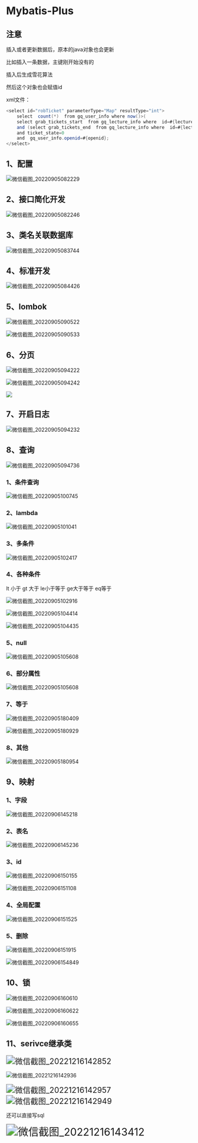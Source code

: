 # Mybatis-Plus

## 注意

插入或者更新数据后，原本的java对象也会更新

比如插入一条数据，主键刚开始没有的

插入后生成雪花算法

然后这个对象也会赋值id



xml文件：

```java
<select id="robTicket" parameterType="Map" resultType="int">
    select  count(*)  from gq_user_info where now()>(
    select grab_tickets_start  from gq_lecture_info where  id=#{lectureId})
    and (select grab_tickets_end  from gq_lecture_info where  id=#{lectureId})>now()
    and ticket_state=0
    and  gq_user_info.openid=#{openid};
</select>
```

## 1、配置

![微信截图_20220905082229](https://gitee.com/hongshenghyj/typora/raw/master/img/%E5%BE%AE%E4%BF%A1%E6%88%AA%E5%9B%BE_20220905082229.png)



## 2、接口简化开发

![微信截图_20220905082246](https://gitee.com/hongshenghyj/typora/raw/master/img/%E5%BE%AE%E4%BF%A1%E6%88%AA%E5%9B%BE_20220905082246.png)



## 3、类名关联数据库

![微信截图_20220905083744](https://gitee.com/hongshenghyj/typora/raw/master/img/%E5%BE%AE%E4%BF%A1%E6%88%AA%E5%9B%BE_20220905083744.png)



## 4、标准开发

![微信截图_20220905084426](https://gitee.com/hongshenghyj/typora/raw/master/img/%E5%BE%AE%E4%BF%A1%E6%88%AA%E5%9B%BE_20220905084426.png)



## 5、lombok

![微信截图_20220905090522](https://gitee.com/hongshenghyj/typora/raw/master/img/%E5%BE%AE%E4%BF%A1%E6%88%AA%E5%9B%BE_20220905090522.png)

![微信截图_20220905090533](https://gitee.com/hongshenghyj/typora/raw/master/img/%E5%BE%AE%E4%BF%A1%E6%88%AA%E5%9B%BE_20220905090533.png)





## 6、分页

![微信截图_20220905094222](https://gitee.com/hongshenghyj/typora/raw/master/img/%E5%BE%AE%E4%BF%A1%E6%88%AA%E5%9B%BE_20220905094222.png)



![微信截图_20220905094242](https://gitee.com/hongshenghyj/typora/raw/master/img/%E5%BE%AE%E4%BF%A1%E6%88%AA%E5%9B%BE_20220905094242.png)



![](https://gitee.com/hongshenghyj/typora/raw/master/img/%E5%BE%AE%E4%BF%A1%E6%88%AA%E5%9B%BE_20221002173314.png)



## 7、开启日志

![微信截图_20220905094232](https://gitee.com/hongshenghyj/typora/raw/master/img/%E5%BE%AE%E4%BF%A1%E6%88%AA%E5%9B%BE_20220905094232.png)



## 8、查询

![微信截图_20220905094736](https://gitee.com/hongshenghyj/typora/raw/master/img/%E5%BE%AE%E4%BF%A1%E6%88%AA%E5%9B%BE_20220905094736.png)



### 1、条件查询

![微信截图_20220905100745](https://gitee.com/hongshenghyj/typora/raw/master/img/%E5%BE%AE%E4%BF%A1%E6%88%AA%E5%9B%BE_20220905100745.png)



### 2、lambda

![微信截图_20220905101041](https://gitee.com/hongshenghyj/typora/raw/master/img/%E5%BE%AE%E4%BF%A1%E6%88%AA%E5%9B%BE_20220905101041.png)



### 3、多条件

![微信截图_20220905102417](https://gitee.com/hongshenghyj/typora/raw/master/img/%E5%BE%AE%E4%BF%A1%E6%88%AA%E5%9B%BE_20220905102417.png)



### **4、各种条件**

lt  小于   gt 大于   le小于等于  ge大于等于  eq等于

![微信截图_20220905102916](https://gitee.com/hongshenghyj/typora/raw/master/img/%E5%BE%AE%E4%BF%A1%E6%88%AA%E5%9B%BE_20220905102916.png)



![微信截图_20220905104414](https://gitee.com/hongshenghyj/typora/raw/master/img/%E5%BE%AE%E4%BF%A1%E6%88%AA%E5%9B%BE_20220905104414.png)



![微信截图_20220905104435](https://gitee.com/hongshenghyj/typora/raw/master/img/%E5%BE%AE%E4%BF%A1%E6%88%AA%E5%9B%BE_20220905104435.png)



### 5、null

![微信截图_20220905105608](https://gitee.com/hongshenghyj/typora/raw/master/img/%E5%BE%AE%E4%BF%A1%E6%88%AA%E5%9B%BE_20220905105608.png)



### 6、部分属性

![微信截图_20220905105608](C:\Users\waili\Desktop\usual\微信截图\mybatis-plus\微信截图_20220905105608.png)



### 7、等于

![微信截图_20220905180409](https://gitee.com/hongshenghyj/typora/raw/master/img/%E5%BE%AE%E4%BF%A1%E6%88%AA%E5%9B%BE_20220905180409.png)





![微信截图_20220905180929](https://gitee.com/hongshenghyj/typora/raw/master/img/%E5%BE%AE%E4%BF%A1%E6%88%AA%E5%9B%BE_20220905180929.png)



### 8、其他

![微信截图_20220905180954](https://gitee.com/hongshenghyj/typora/raw/master/img/%E5%BE%AE%E4%BF%A1%E6%88%AA%E5%9B%BE_20220905180954.png)





## 9、映射

### 1、字段

![微信截图_20220906145218](https://gitee.com/hongshenghyj/typora/raw/master/img/%E5%BE%AE%E4%BF%A1%E6%88%AA%E5%9B%BE_20220906145218.png)



### 2、表名

![微信截图_20220906145236](https://gitee.com/hongshenghyj/typora/raw/master/img/%E5%BE%AE%E4%BF%A1%E6%88%AA%E5%9B%BE_20220906145236.png)



### 3、id

![微信截图_20220906150155](https://gitee.com/hongshenghyj/typora/raw/master/img/%E5%BE%AE%E4%BF%A1%E6%88%AA%E5%9B%BE_20220906150155.png)

![微信截图_20220906151108](https://gitee.com/hongshenghyj/typora/raw/master/img/%E5%BE%AE%E4%BF%A1%E6%88%AA%E5%9B%BE_20220906151108.png)



### 4、全局配置

![微信截图_20220906151525](https://gitee.com/hongshenghyj/typora/raw/master/img/%E5%BE%AE%E4%BF%A1%E6%88%AA%E5%9B%BE_20220906151525.png)



### 5、删除

![微信截图_20220906151915](https://gitee.com/hongshenghyj/typora/raw/master/img/%E5%BE%AE%E4%BF%A1%E6%88%AA%E5%9B%BE_20220906151915.png)



![微信截图_20220906154849](https://gitee.com/hongshenghyj/typora/raw/master/img/%E5%BE%AE%E4%BF%A1%E6%88%AA%E5%9B%BE_20220906154849.png)



## 10、锁

![微信截图_20220906160610](https://gitee.com/hongshenghyj/typora/raw/master/img/%E5%BE%AE%E4%BF%A1%E6%88%AA%E5%9B%BE_20220906160610.png)

![微信截图_20220906160622](https://gitee.com/hongshenghyj/typora/raw/master/img/%E5%BE%AE%E4%BF%A1%E6%88%AA%E5%9B%BE_20220906160622.png)



![微信截图_20220906160655](https://gitee.com/hongshenghyj/typora/raw/master/img/%E5%BE%AE%E4%BF%A1%E6%88%AA%E5%9B%BE_20220906160655.png)







## 11、serivce继承类



<img src="C:\Users\waili\Desktop\usual\微信截图\mybatis-plus\微信截图_20221216142852.png" alt="微信截图_20221216142852" style="zoom:150%;" />





![微信截图_20221216142936](C:\Users\waili\Desktop\usual\微信截图\mybatis-plus\微信截图_20221216142936.png)







<img src="https://gitee.com/hongshenghyj/typora/raw/master/img/%E5%BE%AE%E4%BF%A1%E6%88%AA%E5%9B%BE_20221216142957.png" alt="微信截图_20221216142957" style="zoom:150%;" />





<img src="https://gitee.com/hongshenghyj/typora/raw/master/img/%E5%BE%AE%E4%BF%A1%E6%88%AA%E5%9B%BE_20221216142949.png" alt="微信截图_20221216142949" style="zoom:150%;" />





还可以直接写sql

<img src="https://gitee.com/hongshenghyj/typora/raw/master/img/%E5%BE%AE%E4%BF%A1%E6%88%AA%E5%9B%BE_20221216143412.png" alt="微信截图_20221216143412" style="zoom:200%;" />
